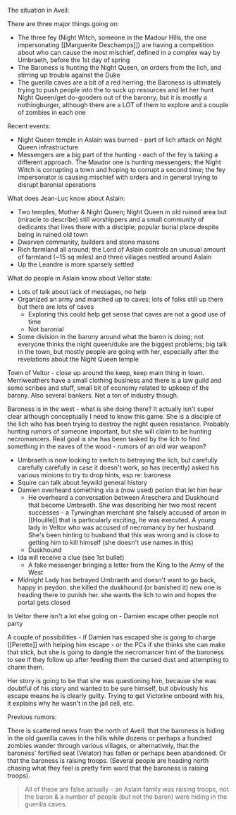 The situation in Aveil:

There are three major things going on:
* The three fey (Night Witch, someone in the Madour Hills, the one impersonating [[Marguerite Deschamps]]) are having a competition about who can cause the most mischief, defined in a complex way by Umbraeth, before the 1st day of spring
* The Baroness is hunting the Night Queen, on orders from the lich, and stirring up trouble against the Duke
* The guerilla caves are a bit of a red herring; the Baroness is ultimately trying to push people into the to suck up resources and let her hunt Night Queen/get do-gooders out of the baronry, but it is mostly a nothingburger, although there are a LOT of them to explore and a couple of zombies in each one

Recent events:
* Night Queen temple in Aslain was burned - part of lich attack on Night Queen infrastructure
* Messengers are a big part of the hunting - each of the fey is taking a different approach. The Maudor one is hunting messengers; the Night Witch is corrupting a town and hoping to corrupt a second time; the fey impersonator is causing mischief with orders and in general trying to disrupt baronial operations


What does Jean-Luc know about Aslain:

* Two temples, Mother & Night Queen; Night Queen in old ruined area but (miracle to describe) still worshippers and a small community of dedicants that lives there with a disciple; popular burial place despite being in ruined old town
* Dwarven community, builders and stone masons
* Rich farmland all around; the Lord of Aslain controls an unusual amount of farmland (~15 sq miles) and three villages nestled around Aslain
* Up the Leandre is more sparsely settled

What do people in Aslain know about Veltor state:
* Lots of talk about lack of messages, no help
* Organized an army and marched up to caves; lots of folks still up there but there are lots of caves
	* Exploring this could help get sense that caves are not a good use of time
	* Not baronial
* Some division in the barony around what the baron is doing; not everyone thinks the night queen/duke are the biggest problems; big talk in the town, but mostly people are going with her, especially after the revelations about the Night Queen temple


Town of Veltor - close up around the keep, keep main thing in town. Merriweathers have a small clothing business and there is a law guild and some scribes and stuff, small bit of economy related to upkeep of the barony. Also several bankers. Not a ton of industry though.

Baroness is in the west - what is she doing there? It actually isn't super clear although conceptually I need to know this game. She is a disciple of the lich who has been trying to destroy the night queen resistance. Probably hunting rumors of someone important, but she will claim to be hunting necromancers. Real goal is she has been tasked by the lich to find something in the eaves of the wood - rumors of an old war weapon?

* Umbraeth is now looking to switch to betraying the lich, but carefully carefully carefully in case it doesn't work, so has (recently) asked his various minions to try to drop hints, esp re: baroness
* Squire can talk about feywild general history
* Damien overheard something via a (now used) potion that let him hear
	* He overheard a conversation between Areschera and Duskhound that become Umbraeth. She was describing her two most recent successes - a Tyrwinghan merchant she falsely accused of arson in [[Houille]] that is particularly exciting, he was executed. A young lady in Veltor who was accused of necromancy by her husband. She's been hinting to husband that this was wrong and is close to getting him to kill himself  (she doesn't use names in this)
	* Duskhound 
* Ida will receive a clue (see 1st bullet)
	* A fake messenger bringing a letter from the King to the Army of the West
* Midnight Lady has betrayed Umbraeth and doesn't want to go back, happy in peydon. she killed the duskhound (or banished it) new one is heading there to punish her. she wants the lich to win and hopes the portal gets closed

In Veltor there isn't a lot else going on - Damien escape other people not party 

A couple of possibilities - if Damien has escaped she is going to charge [[Perette]] with helping him escape - or the PCs if she thinks she can make that stick, but she is going to dangle the necromancer hint of the baroness to see if they follow up after feeding them the cursed dust and attempting to charm them.

Her story is going to be that she was questioning him, because she was doubtful of his story and wanted to be sure himself, but obviously his escape means he is clearly guilty. Trying to get Victorine onboard with his, it explains why he wasn't in the jail cell, etc. 

Previous rumors:

There is scattered news from the north of Aveil: that the baroness is hiding in the old guerilla caves in the hills while dozens or perhaps a hundred zombies wander through various villages, or alternatively, that the baroness' fortified seat (Velator) has fallen or perhaps been abandoned. Or that the baroness is raising troops. (Several people are heading north chasing what they feel is pretty firm word that the baroness is raising troops).

> All of these are false actually - an Aslain family was raising troops, not the baron & a number of people (but not the baron) were hiding in the guerilla caves.